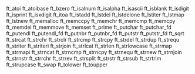 ft_atoi	 ft_atoibase	 ft_bzero	 ft_isalnum	 ft_isalpha	 ft_isascii	 ft_isblank	 ft_isdigit	 ft_isprint	 ft_isxdigit	 ft_itoa	 ft_lstadd	 ft_lstdel	 ft_lstdelone	 ft_lstiter	 ft_lstmap	 ft_lstnew	 ft_memalloc	 ft_memccpy	 ft_memchr	 ft_memcmp	 ft_memcpy	 ft_memdel	 ft_memmove	 ft_memset	 ft_prime	 ft_putchar	 ft_putchar_fd	 ft_putendl	 ft_putendl_fd	 ft_putnbr	 ft_putnbr_fd	 ft_putstr	 ft_putstr_fd	 ft_sqrt	 ft_strcat	 ft_strchr	 ft_strclr	 ft_strcmp	 ft_strcpy	 ft_strdel	 ft_strdup	 ft_strequ	 ft_striter	 ft_striteri	 ft_strjoin	 ft_strlcat	 ft_strlen	 ft_strlowcase	 ft_strmap	 ft_strmapi	 ft_strncat	 ft_strncmp	 ft_strncpy	 ft_strnequ	 ft_strnew	 ft_strnjoin	 ft_strnstr	 ft_strrchr	 ft_strrev	 ft_strsplit	 ft_strstr	 ft_strsub	 ft_strtrim	 ft_strupcase	 ft_swap	 ft_tolower	 ft_toupper	 
